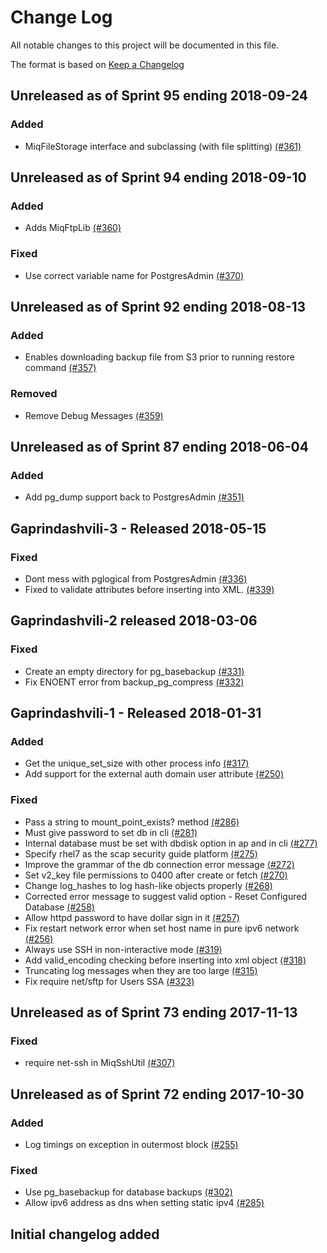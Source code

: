 # Change Log

All notable changes to this project will be documented in this file.

The format is based on [Keep a Changelog](http://keepachangelog.com/en/1.0.0/)


## Unreleased as of Sprint 95 ending 2018-09-24

### Added
- MiqFileStorage interface and subclassing (with file splitting) [(#361)](https://github.com/ManageIQ/manageiq-gems-pending/pull/361)

## Unreleased as of Sprint 94 ending 2018-09-10

### Added
- Adds MiqFtpLib [(#360)](https://github.com/ManageIQ/manageiq-gems-pending/pull/360)

### Fixed
- Use correct variable name for PostgresAdmin [(#370)](https://github.com/ManageIQ/manageiq-gems-pending/pull/370)

## Unreleased as of Sprint 92 ending 2018-08-13

### Added
-  Enables downloading backup file from S3 prior to running restore command [(#357)](https://github.com/ManageIQ/manageiq-gems-pending/pull/357)

### Removed
- Remove Debug Messages [(#359)](https://github.com/ManageIQ/manageiq-gems-pending/pull/359)

## Unreleased as of Sprint 87 ending 2018-06-04

### Added
- Add pg_dump support back to PostgresAdmin [(#351)](https://github.com/ManageIQ/manageiq-gems-pending/pull/351)

## Gaprindashvili-3 - Released 2018-05-15

### Fixed
- Dont mess with pglogical from PostgresAdmin [(#336)](https://github.com/ManageIQ/manageiq-gems-pending/pull/336)
- Fixed to validate attributes before inserting into XML. [(#339)](https://github.com/ManageIQ/manageiq-gems-pending/pull/339)

## Gaprindashvili-2 released 2018-03-06

### Fixed
- Create an empty directory for pg_basebackup [(#331)](https://github.com/ManageIQ/manageiq-gems-pending/pull/331)
- Fix ENOENT error from backup_pg_compress [(#332)](https://github.com/ManageIQ/manageiq-gems-pending/pull/332)

## Gaprindashvili-1 - Released 2018-01-31

### Added
- Get the unique_set_size with other process info [(#317)](https://github.com/ManageIQ/manageiq-gems-pending/pull/317)
- Add support for the external auth domain user attribute [(#250)](https://github.com/ManageIQ/manageiq-gems-pending/pull/250)

### Fixed
- Pass a string to mount_point_exists? method [(#286)](https://github.com/ManageIQ/manageiq-gems-pending/pull/286)
- Must give password to set db in cli [(#281)](https://github.com/ManageIQ/manageiq-gems-pending/pull/281)
- Internal database must be set with dbdisk option in ap and in cli [(#277)](https://github.com/ManageIQ/manageiq-gems-pending/pull/277)
- Specify rhel7 as the scap security guide platform [(#275)](https://github.com/ManageIQ/manageiq-gems-pending/pull/275)
- Improve the grammar of the db connection error message [(#272)](https://github.com/ManageIQ/manageiq-gems-pending/pull/272)
- Set v2_key file permissions to 0400 after create or fetch [(#270)](https://github.com/ManageIQ/manageiq-gems-pending/pull/270)
- Change log_hashes to log hash-like objects properly [(#268)](https://github.com/ManageIQ/manageiq-gems-pending/pull/268)
- Corrected error message to suggest valid option - Reset Configured Database [(#258)](https://github.com/ManageIQ/manageiq-gems-pending/pull/258)
- Allow httpd password to have dollar sign in it [(#257)](https://github.com/ManageIQ/manageiq-gems-pending/pull/257)
- Fix restart network error when set host name in pure ipv6 network [(#256)](https://github.com/ManageIQ/manageiq-gems-pending/pull/256)
- Always use SSH in non-interactive mode [(#319)](https://github.com/ManageIQ/manageiq-gems-pending/pull/319)
- Add valid_encoding checking before inserting into xml object [(#318)](https://github.com/ManageIQ/manageiq-gems-pending/pull/318)
- Truncating log messages when they are too large [(#315)](https://github.com/ManageIQ/manageiq-gems-pending/pull/315)
- Fix require net/sftp for Users SSA [(#323)](https://github.com/ManageIQ/manageiq-gems-pending/pull/323)

## Unreleased as of Sprint 73 ending 2017-11-13

### Fixed
- require net-ssh in MiqSshUtil [(#307)](https://github.com/ManageIQ/manageiq-gems-pending/pull/307)

## Unreleased as of Sprint 72 ending 2017-10-30

### Added
- Log timings on exception in outermost block [(#255)](https://github.com/ManageIQ/manageiq-gems-pending/pull/255)

### Fixed
- Use pg_basebackup for database backups [(#302)](https://github.com/ManageIQ/manageiq-gems-pending/pull/302)
- Allow ipv6 address as dns when setting static ipv4  [(#285)](https://github.com/ManageIQ/manageiq-gems-pending/pull/285)

## Initial changelog added
